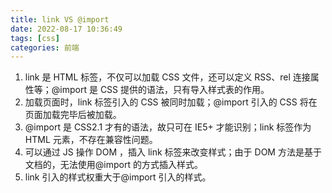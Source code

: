 ```yaml
---
title: link VS @import
date: 2022-08-17 10:36:49
tags: [css]
categories: 前端
---
```

1. link 是 HTML 标签，不仅可以加载 CSS 文件，还可以定义 RSS、rel 连接属性等；@import 是 CSS 提供的语法，只有导入样式表的作用。
2. 加载页面时，link 标签引入的 CSS 被同时加载；@import 引入的 CSS 将在页面加载完毕后被加载。
3. @import 是 CSS2.1 才有的语法，故只可在 IE5+ 才能识别；link 标签作为 HTML 元素，不存在兼容性问题。
4. 可以通过 JS 操作 DOM ，插入 link 标签来改变样式；由于 DOM 方法是基于文档的，无法使用@import 的方式插入样式。
5. link 引入的样式权重大于@import 引入的样式。